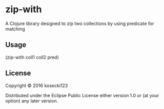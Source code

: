 # zip-with

A Clojure library designed to zip two collections by using predicate for matching

## Usage

(zip-with coll1 coll2 pred)

## License

Copyright © 2016 kosecki123

Distributed under the Eclipse Public License either version 1.0 or (at
your option) any later version.
